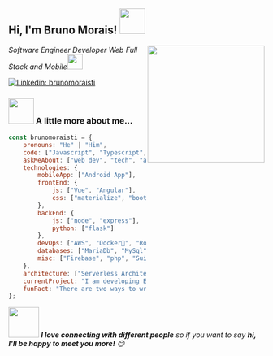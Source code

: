 <h2>Hi, I'm Bruno Morais! <img src="https://media.giphy.com/media/12oufCB0MyZ1Go/giphy.gif" width="50"></h2>
<img align='right' src="https://media.giphy.com/media/M9gbBd9nbDrOTu1Mqx/giphy.gif" width="230">
<p><em>Software Engineer Developer Web Full Stack and Mobile<img src="https://media.giphy.com/media/WUlplcMpOCEmTGBtBW/giphy.gif" width="30"> 
</em></p>

[![Linkedin: brunomoraisti](https://img.shields.io/badge/-brunomoraisti-blue?style=flat-square&logo=Linkedin&logoColor=white&link=https://www.linkedin.com/in/brunomoraisti/)](https://www.linkedin.com/in/brunomoraisti/)

### <img src="https://media.giphy.com/media/VgCDAzcKvsR6OM0uWg/giphy.gif" width="50"> A little more about me...  

```javascript
const brunomoraisti = {
    pronouns: "He" | "Him",
    code: ["Javascript", "Typescript", "Java", "Php", Angular, Android],
    askMeAbout: ["web dev", "tech", "app dev"],
    technologies: {
        mobileApp: ["Android App"],
        frontEnd: {
            js: ["Vue", "Angular"],
            css: ["materialize", "bootstrap"]
        },
        backEnd: {
            js: ["node", "express"],
            python: ["flask"]
        },
        devOps: ["AWS", "Docker🐳", "Route53", "Nginx"],
        databases: ["MariaDb", "MySql", "sqlite"],
        misc: ["Firebase", "php", "SuiteApp"]
    },
    architecture: ["Serverless Architecture", "Progressive web applications", "Single page applications"],
    currentProject: "I am developing Extension for NetSuite using SuiteScript2.0",
    funFact: "There are two ways to write error-free programs; only the third one works"
};
```

<img src="https://media.giphy.com/media/LnQjpWaON8nhr21vNW/giphy.gif" width="60"> <em><b>I love connecting with different people</b> so if you want to say <b>hi, I'll be happy to meet you more!</b> 😊</em>


